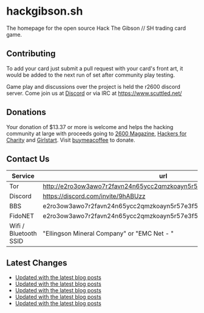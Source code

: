 # hackgibson.sh
The homepage for the open source Hack The Gibson // SH trading card game.


## Contributing

To add your card just submit a pull request with your card's front art, it would be added to the next run of set after community play testing.

Game play and discussions over the project is held the r2600 discord server. Come join us at [Discord](https://discord.com/invite/9hABUzz) or via IRC at https://www.scuttled.net/


## Donations

Your donation of $13.37 or more is welcome and helps the hacking community at large with proceeds going to [2600 Magazine](https://2600.com/), [Hackers for Charity](https://hackersforcharity.org) and [Girlstart](https://girlstart.org).  Visit [buymeacoffee](https://www.buymeacoffee.com/hackgibson.sh) to donate.


## Contact Us

Service | url
-|-
Tor | http://e2ro3ow3awo7r2favn24n65ycc2qmzkoayn5r57e3f56nvjwdcgg32ad.onion
Discord | https://discord.com/invite/9hABUzz
BBS | e2ro3ow3awo7r2favn24n65ycc2qmzkoayn5r57e3f56nvjwdcgg32ad.onion:23
FidoNET | e2ro3ow3awo7r2favn24n65ycc2qmzkoayn5r57e3f56nvjwdcgg32ad.onion:24554
Wifi / Bluetooth SSID | "Ellingson Mineral Company" or "EMC Net - <fidonet address>"

## Latest Changes
<!-- BLOG-POST-LIST:START -->
- [Updated with the latest blog posts](https://github.com/DFW2600/hackgibson.sh/commit/ffa0de6c8fa378ca2fca39a96e9008dfc9ccf6c4)
- [Updated with the latest blog posts](https://github.com/DFW2600/hackgibson.sh/commit/35e4dbcb6ed453fb1a7a009e89c8d901e1cc8189)
- [Updated with the latest blog posts](https://github.com/DFW2600/hackgibson.sh/commit/1f98e3ac36ca128d5c50c555cc5411fac5cb74b1)
- [Updated with the latest blog posts](https://github.com/DFW2600/hackgibson.sh/commit/3ee76f3ed4ddd48f1c04a5951ca0c80e02c3ecb2)
- [Updated with the latest blog posts](https://github.com/DFW2600/hackgibson.sh/commit/98c9650fdcec353c089c0322fa911ae1d5eafc43)
<!-- BLOG-POST-LIST:END -->
